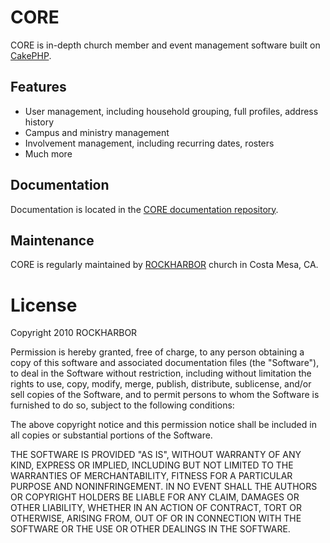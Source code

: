 # CORE

CORE is in-depth church member and event management software built on [CakePHP][1].

## Features

* User management, including household grouping, full profiles, address history
* Campus and ministry management
* Involvement management, including recurring dates, rosters
* Much more

## Documentation

Documentation is located in the [CORE documentation repository][3].

## Maintenance

CORE is regularly maintained by [ROCKHARBOR][2] church in Costa Mesa, CA.

# License 

Copyright 2010 ROCKHARBOR

Permission is hereby granted, free of charge, to any person obtaining a copy of 
this software and associated documentation files (the "Software"), to deal in 
the Software without restriction, including without limitation the rights to 
use, copy, modify, merge, publish, distribute, sublicense, and/or sell copies of
the Software, and to permit persons to whom the Software is furnished to do so, 
subject to the following conditions:

The above copyright notice and this permission notice shall be included in all 
copies or substantial portions of the Software.

THE SOFTWARE IS PROVIDED "AS IS", WITHOUT WARRANTY OF ANY KIND, EXPRESS OR 
IMPLIED, INCLUDING BUT NOT LIMITED TO THE WARRANTIES OF MERCHANTABILITY, FITNESS 
FOR A PARTICULAR PURPOSE AND NONINFRINGEMENT. IN NO EVENT SHALL THE AUTHORS OR 
COPYRIGHT HOLDERS BE LIABLE FOR ANY CLAIM, DAMAGES OR OTHER LIABILITY, WHETHER 
IN AN ACTION OF CONTRACT, TORT OR OTHERWISE, ARISING FROM, OUT OF OR IN 
CONNECTION WITH THE SOFTWARE OR THE USE OR OTHER DEALINGS IN THE SOFTWARE.

[1]: http://cakephp.org
[2]: http://rockharbor.org
[3]: https://github.com/rockharbor/core-docs
